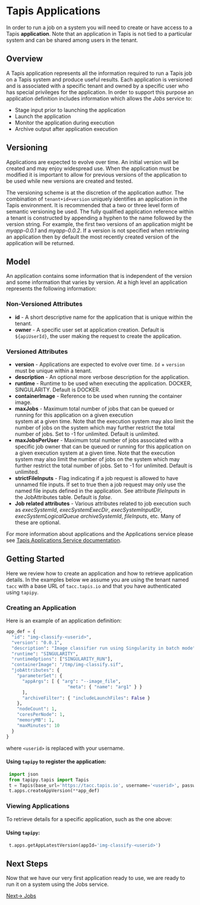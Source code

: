 # Tapis Applications

In order to run a job on a system you will need to create or have access to a Tapis **application**. Note that
an application in Tapis is not tied to a particular system and can be shared among users in the tenant.

## Overview
A Tapis application represents all the information required to run a Tapis job on a Tapis system and produce useful
results. Each application is versioned and is associated with a specific tenant and owned by a specific user who has
special privileges for the application. In order to support this purpose an application definition includes information
which allows the *Jobs* service to:
* Stage input prior to launching the application
* Launch the application
* Monitor the application during execution
* Archive output after application execution

## Versioning
Applications are expected to evolve over time. An initial version will be created and may enjoy widespread use. When
the application must be modified it is important to allow for previous versions of the application to be used while new
versions are created and tested.

The versioning scheme is at the discretion of the application author. The combination of ``tenant+id+version`` uniquely
identifies an application in the Tapis environment. It is recommended that a two or three level form of
semantic versioning be used. The fully qualified application reference within a tenant is constructed by appending
a hyphen to the name followed by the version string. For example, the first two versions of an application might
be *myapp-0.0.1* and *myapp-0.0.2*. If a version is not specified when retrieving an application then by default the most
recently created version of the application will be returned.

## Model
An application contains some information that is independent of the version and some information that varies by version.
At a high level an application represents the following information:

### Non-Versioned Attributes

* **id** - A short descriptive name for the application that is unique within the tenant.
* **owner** - A specific user set at application creation. Default is ``${apiUserId}``, the user making the request to create the application.

### Versioned Attributes

* **version** - Applications are expected to evolve over time. ``Id`` + ``version`` must be unique within a tenant.
* **description** - An optional more verbose description for the application.
* **runtime** - Runtime to be used when executing the application. DOCKER, SINGULARITY. Default is DOCKER.
* **containerImage** - Reference to be used when running the container image.
* **maxJobs** - Maximum total number of jobs that can be queued or running for this application on a given execution  
  system at a given time. Note that the execution system may also limit the number of jobs on the system which may
  further restrict the total number of jobs. Set to -1 for unlimited. Default is unlimited.
* **maxJobsPerUser** - Maximum total number of jobs associated with a specific job owner that can be queued or running for
  this application on a given execution system at a given time. Note that the execution system may also limit the number
  of jobs on the system which may further restrict the total number of jobs. Set to -1 for unlimited. Default is unlimited.
* **strictFileInputs** -  Flag indicating if a job request is allowed to have unnamed file inputs. If set to true then a
  job request may only use the named file inputs defined in the application. See attribute *fileInputs* in the
  JobAttributes table. Default is *false*.
* **Job related attributes** - Various attributes related to job execution such as *execSystemId*, *execSystemExecDir*,
  *execSystemInputDir*, *execSystemLogicalQueue* *archiveSystemId*, *fileInputs*, etc. Many of these are optional.

For more information about applications and the Applications service please see [Tapis Applications Service documentation](https://tapis.readthedocs.io/en/latest/technical/apps.html).

## Getting Started

Here we review how to create an application and how to retrieve application details. In the examples below we assume you are using
the tenant named ``tacc`` with a base URL of ``tacc.tapis.io`` and that you have authenticated using ``tapipy``.

### Creating an Application

Here is an example of an application definition:
``` python
app_def = {
  "id": "img-classify-<userid>",
  "version": "0.0.1",
  "description": "Image classifier run using Singularity in batch mode",
  "runtime": "SINGULARITY",
  "runtimeOptions": ["SINGULARITY_RUN"],
  "containerImage": "/tmp/img-classify.sif",
  "jobAttributes": {
    "parameterSet": {
      "appArgs": [ { "arg": "--image_file",
                       "meta": { "name": "arg1" } }
      ],
      "archiveFilter": { "includeLaunchFiles": False }
    },
    "nodeCount": 1,
    "coresPerNode": 1,
    "memoryMB": 1,
    "maxMinutes": 10
  }
}
```
where ``<userid>`` is replaced with your username.

#### Using ``tapipy`` to register the application:
``` python
 import json
 from tapipy.tapis import Tapis
 t = Tapis(base_url='https://tacc.tapis.io', username='<userid>', password='************')
 t.apps.createAppVersion(**app_def)
```

### Viewing Applications

To retrieve details for a specific application, such as the one above:

#### Using ``tapipy``:
``` python
 t.apps.getAppLatestVersion(appId='img-classify-<userid>')
```

## Next Steps
Now that we have our very first application ready to use, we are ready to run it on a system using the Jobs service. 

 [Next-> Jobs](./jobs.md)
